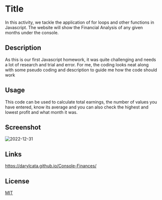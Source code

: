 # Title

In this activity, we tackle the application of for loops and other functions in Javascript. The website will show the Financial Analysis of any given months under the console.

## Description

 As this is our first Javascript homework, it was quite challenging and needs a lot of research and trial and error. For me, the coding looks neat along with some pseudo coding and description to guide me how the code should work

## Usage

This code can be used to calculate total earnings, the number of values you have entered, know its average and you can also check the highest and lowest profit and what month it was.

## Screenshot

![2022-12-31](https://user-images.githubusercontent.com/117319952/210123374-266a4f0a-2b3b-47b8-88b9-fedfebe7535a.png)

## Links

https://darylcata.github.io/Console-Finances/

## License

[MIT](https://choosealicense.com/licenses/mit/)
